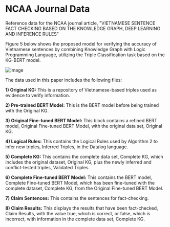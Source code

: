 # NCAA Journal Data
Reference data for the NCAA journal article, 
"VIETNAMESE SENTENCE FACT CHECKING BASED ON THE KNOWLEDGE GRAPH, DEEP LEARNING AND INFERENCE RULES"

Figure 5 below shows the proposed model for verifying the accuracy of Vietnamese sentences by combining Knowledge Graph with Logic Programming Language, utilizing the Triple Classification task based on the KG-BERT model. 

![image](https://user-images.githubusercontent.com/30404000/233814923-2c4e42f4-d5c3-4bae-a6da-73750ce6568e.png)

The data used in this paper includes the following files:

**1) Original KG:** This is a repository of Vietnamese-based triples used as evidence to verify information.

**2) Pre-trained BERT Model:** This is the BERT model before being trained with the Original KG. 

**3) Original Fine-tuned BERT Model:** This block contains a refined BERT model, Original Fine-tuned BERT Model, with the original data set, Original KG. 

**4) Logical Rules:** This contains the Logical Rules used by Algorithm 2 to infer new triples, Inferred Triples, in the Datalog language.

**5) Complete KG:** This contains the complete data set, Complete KG, which includes the original dataset, Original KG, plus the newly inferred and conflict-tested triples, Validated Triples.

**6) Complete Fine-tuned BERT Model:** This contains the BERT model, Complete Fine-tuned BERT Model, which has been fine-tuned with the complete dataset, Complete KG, from the Original Fine-tuned BERT Model. 

**7) Claim Sentences:** This contains the sentences for fact-checking.

**8) Claim Results:** This displays the results that have been fact-checked, Claim Results, with the value true, which is correct, or false, which is incorrect, with information in the complete data set, Complete KG.
